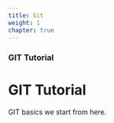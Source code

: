 ```yaml
---
title: Git
weight: 1
chapter: true
---
```


### GIT Tutorial

# GIT Tutorial

GIT basics we start from here.


